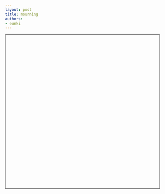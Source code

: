 ```yaml
---
layout: post
title: mourning
authors: 
- eunki
---
```


<!-- # Style -->
<style>
#box {
  border: 1px solid black; 
  height: 500px; 
  position: relative;

  display: flex;
  flex-wrap: wrap;
  justify-content: space-around;
}
</style>

<!-- # Body -->
<div id="box"></div>
